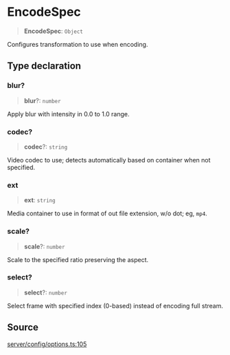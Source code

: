 # EncodeSpec

> **EncodeSpec**: `Object`

Configures transformation to use when encoding.

## Type declaration

### blur?

> **blur**?: `number`

Apply blur with intensity in 0.0 to 1.0 range.

### codec?

> **codec**?: `string`

Video codec to use; detects automatically based on container when not specified.

### ext

> **ext**: `string`

Media container to use in format of out file extension, w/o dot; eg, `mp4`.

### scale?

> **scale**?: `number`

Scale to the specified ratio preserving the aspect.

### select?

> **select**?: `number`

Select frame with specified index (0-based) instead of encoding full stream.

## Source

[server/config/options.ts:105](https://github.com/Elringus/Imgit/blob/f5cda02/src/server/config/options.ts#L105)
